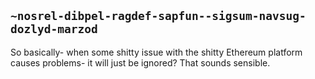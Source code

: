 ## `~nosrel-dibpel-ragdef-sapfun--sigsum-navsug-dozlyd-marzod`
So basically- when some shitty issue with the shitty Ethereum platform causes problems- it will just be ignored? That sounds sensible.